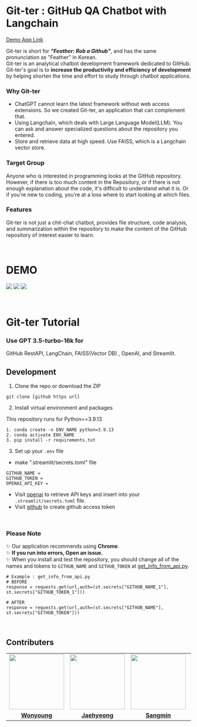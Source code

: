 # Git-ter : GitHub QA Chatbot with Langchain

[Demo App Link](https://omijacha2.streamlit.app/)

Git-ter is short for <i>**"Feather: Rob a Github"**</i>, and has the same pronunciation as "Feather" in Korean.<br>
Git-ter is an analytical chatbot development framework dedicated to GitHub.<br>
Git-ter's goal is to **increase the productivity and efficiency of development** by helping shorten the time and effort to study through chatbot applications.

### Why Git-ter
- ChatGPT cannot learn the latest framework without web access extensions. So we created Git-ter, an application that can complement that.
- Using Langchain, which deals with Large Language Model(LLM). You can ask and answer specialized questions about the repository you entered.
- Store and retrieve data at high speed. Use FAISS, which is a Langchain vector store.

### Target Group
Anyone who is interested in programming looks at the GitHub repository.<br>
However, if there is too much content in the Repository, or if there is not enough explanation about the code, it's difficult to understand what it is. Or if you're new to coding, you're at a loss where to start looking at which files.

### Features
Git-ter is not just a chit-chat chatbot, provides file structure, code analysis, and summarization within the repository to make the content of the GitHub repository of interest easier to learn.

<br>

# DEMO
![](https://github.com/SangHui48/GitHub-QA-Chatbot-with-Langchain/blob/jsm/video/demo1.gif)
![](https://github.com/SangHui48/GitHub-QA-Chatbot-with-Langchain/blob/master/video/demo2.gif)
![](https://github.com/SangHui48/GitHub-QA-Chatbot-with-Langchain/blob/master/video/demo3.gif)

<br>

# Git-ter Tutorial

### Use GPT 3.5-turbo-16k for
GitHub RestAPI, LangChain, FAISS(Vector DB) , OpenAI, and Streamlit.

## Development

1. Clone the repo or download the ZIP

```
git clone [github https url]
```

2. Install virtual environment and  packages

This repository runs for Python==3.9.13
```
1. conda create -n ENV_NAME python=3.9.13
2. conda activate ENV_NAME   
3. pip install -r requirements.txt   
```

3. Set up your `.env` file

- make ".streamlit/secrets.toml" file


```
GITHUB_NAME = 
GITHUB_TOKEN = 
OPENAI_API_KEY = 
```

- Visit [openai](https://help.openai.com/en/articles/4936850-where-do-i-find-my-secret-api-key) to retrieve API keys and insert into your `.streamlit/secrets.toml` file.
- Visit [github](https://docs.github.com/en/enterprise-server@3.6/authentication/keeping-your-account-and-data-secure/managing-your-personal-access-tokens#creating-a-personal-access-token) to create github access token

<br>

### Please Note
✨ Our application recommends using **Chrome**.<br>
✨ **If you run into errors, Open an issue.**<br>
✨ When you install and test the repository, you should change all of the names and tokens to `GITHUB_NAME` and  `GITHUB_TOKEN` at [get_info_from_api.py](https://github.com/SangHui48/GitHub-QA-Chatbot-with-Langchain/blob/master/githubqa/get_info_from_api.py).
```
# Example : get_info_from_api.py
# BEFORE
response = requests.get(url,auth=(st.secrets["GITHUB_NAME_1"], st.secrets["GITHUB_TOKEN_1"]))

# AFTER
response = requests.get(url,auth=(st.secrets["GITHUB_NAME"], st.secrets["GITHUB_TOKEN"]))
```

<br>

## Contributers
<table>
 <tr>
    <td align="center"><a href="https://github.com/holly-21"><img src="https://avatars.githubusercontent.com/holly-21" width="150px;" alt=""></td>
    <td align="center"><a href="https://github.com/aza1200"><img src="https://avatars.githubusercontent.com/aza1200" width="150px;" alt=""></td>
    <td align="center"><a href="https://github.com/furthermares"><img src="https://avatars.githubusercontent.com/furthermares" width="150px;" alt=""></td>
    <td align="center"><a href="https://github.com/SangHui48"><img src="https://avatars.githubusercontent.com/SangHui48" width="150px;" alt=""></td>
  </tr>
  <tr>
    <td align="center"><a href="https://github.com/holly-21"><b>Wonyoung</b></td>
    <td align="center"><a href="https://github.com/aza1200"><b>Jaehyeong</b></td>
    <td align="center"><a href="https://github.com/furthermares"><b>Sangmin</b></td>
    <td align="center"><a href="https://github.com/SangHui48"><b>Sanghui</b></td>
    </tr>
</table>
